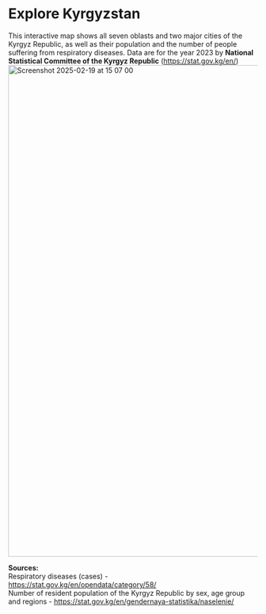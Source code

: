 # Explore Kyrgyzstan 

This interactive map shows all seven oblasts and two major cities of the Kyrgyz Republic, as well as their population and the number of people suffering from respiratory diseases. Data are for the year 2023 by **National Statistical Committee of the Kyrgyz Republic** (https://stat.gov.kg/en/)
<img width="994" alt="Screenshot 2025-02-19 at 15 07 00" src="https://github.com/user-attachments/assets/92ae0cda-d124-4ee4-ab81-b10a15d4d4c9" />

**Sources:** <br /> 
Respiratory diseases (cases) - https://stat.gov.kg/en/opendata/category/58/ <br /> 
Number of resident population of the Kyrgyz Republic by sex, age group and regions - https://stat.gov.kg/en/gendernaya-statistika/naselenie/<br /> 
